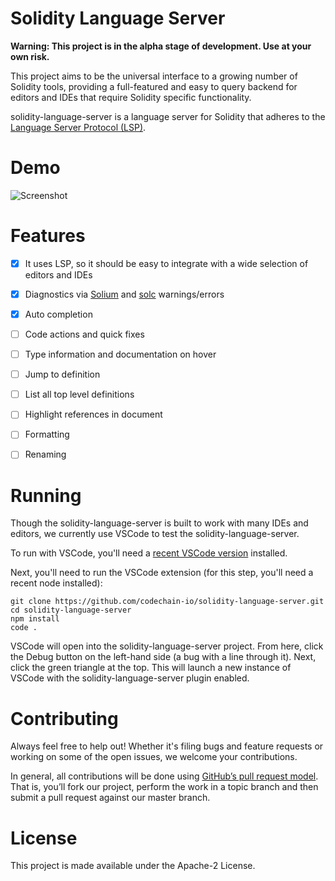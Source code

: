 Solidity Language Server
========================

**Warning: This project is in the alpha stage of development. Use at your own risk.**

This project aims to be the universal interface to a growing number of Solidity tools, providing a full-featured and easy to query backend for editors and IDEs that require Solidity specific functionality.

solidity-language-server is a language server for Solidity that adheres to the [Language Server Protocol (LSP)][lsp].

# Demo
![Screenshot](screenshots/autocomplete-demo.gif)

# Features
- [x] It uses LSP, so it should be easy to integrate with a wide selection of editors and IDEs
- [x] Diagnostics via [Solium][solium] and [solc][solc] warnings/errors
- [x] Auto completion

- [ ] Code actions and quick fixes
- [ ] Type information and documentation on hover
- [ ] Jump to definition
- [ ] List all top level definitions
- [ ] Highlight references in document
- [ ] Formatting
- [ ] Renaming

# Running

Though the solidity-language-server is built to work with many IDEs and editors, we currently use VSCode to test the solidity-language-server.

To run with VSCode, you'll need a [recent VSCode version][vscode] installed.

Next, you'll need to run the VSCode extension (for this step, you'll need a recent node installed):

```
git clone https://github.com/codechain-io/solidity-language-server.git
cd solidity-language-server
npm install
code .
```

VSCode will open into the solidity-language-server project. From here, click the Debug button on the left-hand side (a bug with a line through it). Next, click the green triangle at the top. This will launch a new instance of VSCode with the solidity-language-server plugin enabled.

# Contributing
Always feel free to help out! Whether it's filing bugs and feature requests or working on some of the open issues, we welcome your contributions.

In general, all contributions will be done using [GitHub’s pull request model][pr]. That is, you’ll fork our project, perform the work in a topic branch and then submit a pull request against our master branch.

[lsp]: https://github.com/Microsoft/language-server-protocol
[solium]: https://github.com/duaraghav8/Solium
[solc]: https://github.com/ethereum/solc-js
[vscode]: https://code.visualstudio.com/download
[pr]: https://help.github.com/articles/about-pull-requests/

# License

This project is made available under the Apache-2 License.
